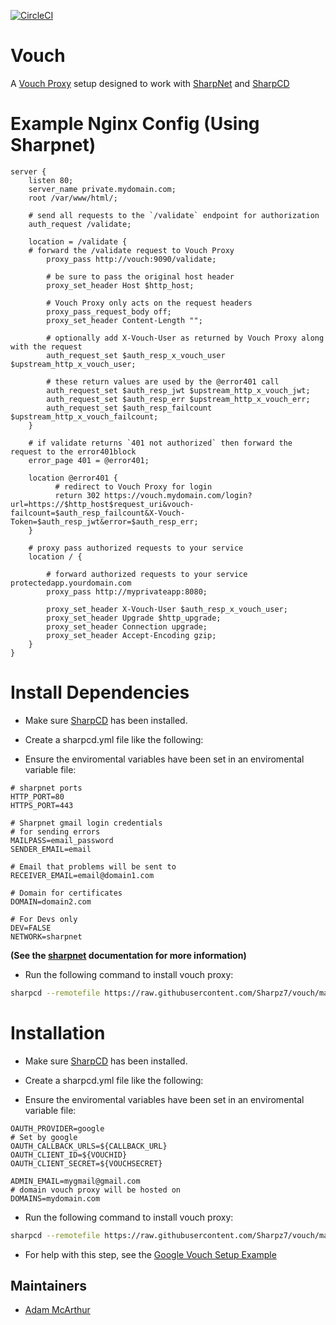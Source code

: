 [![CircleCI](https://circleci.com/gh/Sharpz7/vouch/tree/main.svg?style=svg)](https://circleci.com/gh/Sharpz7/vouch/tree/main)

# Vouch

A [Vouch Proxy](https://github.com/vouch/vouch-proxy) setup designed to work with [SharpNet](https://github.com/SharpSet/sharpnet) and [SharpCD](https://github.com/SharpSet/sharpcd)

# Example Nginx Config (Using Sharpnet)

```nginx
server {
    listen 80;
    server_name private.mydomain.com;
    root /var/www/html/;

    # send all requests to the `/validate` endpoint for authorization
    auth_request /validate;

    location = /validate {
	# forward the /validate request to Vouch Proxy
        proxy_pass http://vouch:9090/validate;

        # be sure to pass the original host header
        proxy_set_header Host $http_host;

        # Vouch Proxy only acts on the request headers
        proxy_pass_request_body off;
        proxy_set_header Content-Length "";

        # optionally add X-Vouch-User as returned by Vouch Proxy along with the request
        auth_request_set $auth_resp_x_vouch_user $upstream_http_x_vouch_user;

        # these return values are used by the @error401 call
        auth_request_set $auth_resp_jwt $upstream_http_x_vouch_jwt;
        auth_request_set $auth_resp_err $upstream_http_x_vouch_err;
        auth_request_set $auth_resp_failcount $upstream_http_x_vouch_failcount;
    }

    # if validate returns `401 not authorized` then forward the request to the error401block
    error_page 401 = @error401;

    location @error401 {
          # redirect to Vouch Proxy for login
          return 302 https://vouch.mydomain.com/login?url=https://$http_host$request_uri&vouch-failcount=$auth_resp_failcount&X-Vouch-Token=$auth_resp_jwt&error=$auth_resp_err;
    }

    # proxy pass authorized requests to your service
    location / {

        # forward authorized requests to your service protectedapp.yourdomain.com
        proxy_pass http://myprivateapp:8080;

        proxy_set_header X-Vouch-User $auth_resp_x_vouch_user;
        proxy_set_header Upgrade $http_upgrade;
        proxy_set_header Connection upgrade;
        proxy_set_header Accept-Encoding gzip;
    }
}
```

# Install Dependencies

- Make sure [SharpCD](https://github.com/SharpSet/sharpcd) has been installed.

- Create a sharpcd.yml file like the following:

- Ensure the enviromental variables have been set in an enviromental variable file:

```env
# sharpnet ports
HTTP_PORT=80
HTTPS_PORT=443

# Sharpnet gmail login credentials
# for sending errors
MAILPASS=email_password
SENDER_EMAIL=email

# Email that problems will be sent to
RECEIVER_EMAIL=email@domain1.com

# Domain for certificates
DOMAIN=domain2.com

# For Devs only
DEV=FALSE
NETWORK=sharpnet
```

**(See the [sharpnet](https://github.com/Sharpz7/sharpnet) documentation for more information)**

- Run the following command to install vouch proxy:

```bash
sharpcd --remotefile https://raw.githubusercontent.com/Sharpz7/vouch/main/.sharpcd/dependencies.yml
```

# Installation

- Make sure [SharpCD](https://github.com/SharpSet/sharpcd) has been installed.

- Create a sharpcd.yml file like the following:

- Ensure the enviromental variables have been set in an enviromental variable file:

```env
OAUTH_PROVIDER=google
# Set by google
OAUTH_CALLBACK_URLS=${CALLBACK_URL}
OAUTH_CLIENT_ID=${VOUCHID}
OAUTH_CLIENT_SECRET=${VOUCHSECRET}

ADMIN_EMAIL=mygmail@gmail.com
# domain vouch proxy will be hosted on
DOMAINS=mydomain.com
```

- Run the following command to install vouch proxy:

```bash
sharpcd --remotefile https://raw.githubusercontent.com/Sharpz7/vouch/main/.sharpcd/sharpcd.yml
```

- For help with this step, see the [Google Vouch Setup Example](https://github.com/vouch/vouch-proxy/blob/master/config/config.yml_example_google)

## Maintainers

- [Adam McArthur](https://adam.mcaq.me)